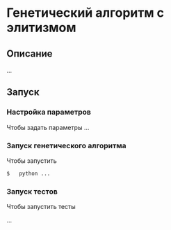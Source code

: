 # Генетический алгоритм с элитизмом

## Описание

...

## Запуск

### Настройка параметров

Чтобы задать параметры ...

### Запуск генетического алгоритма

Чтобы запустить

```bash
$   python ...
```

### Запуск тестов

Чтобы запустить тесты

...